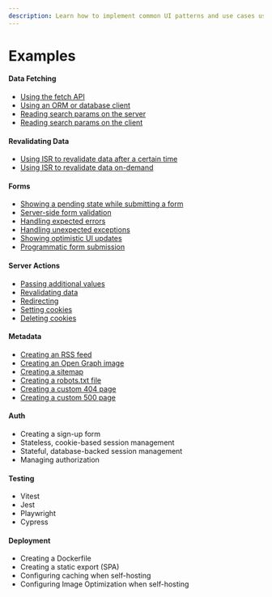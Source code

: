 ```yaml
---
description: Learn how to implement common UI patterns and use cases using Next.js
---
```


# Examples

#### Data Fetching

* [Using the fetch API](building-your-application/data-fetching/data-fetching-and-caching.md#fetching-data-on-the-server-with-the-fetch-api)
* [Using an ORM or database client](building-your-application/data-fetching/data-fetching-and-caching.md#fetching-data-on-the-server-with-an-orm-or-database)
* [Reading search params on the server](api-reference/file-conventions/page.js.md)
* [Reading search params on the client](api-reference/functions/usesearchparams.md)

#### Revalidating Data

* [Using ISR to revalidate data after a certain time](building-your-application/data-fetching/incremental-static-regeneration-isr.md#time-based-revalidation)
* [Using ISR to revalidate data on-demand](building-your-application/data-fetching/incremental-static-regeneration-isr.md#on-demand-revalidation-with-revalidatepath)

#### Forms

* [Showing a pending state while submitting a form](building-your-application/data-fetching/server-actions-and-mutations.md#pending-states)
* [Server-side form validation](building-your-application/data-fetching/server-actions-and-mutations.md#server-side-form-validation)
* [Handling expected errors](building-your-application/routing/error-handling.md#handling-expected-errors-from-server-actions)
* [Handling unexpected exceptions](building-your-application/routing/error-handling.md#uncaught-exceptions)
* [Showing optimistic UI updates](building-your-application/data-fetching/server-actions-and-mutations.md#optimistic-updates)
* [Programmatic form submission](building-your-application/data-fetching/server-actions-and-mutations.md#programmatic-form-submission)

#### Server Actions

* [Passing additional values](building-your-application/data-fetching/server-actions-and-mutations.md#passing-additional-arguments)
* [Revalidating data](building-your-application/data-fetching/server-actions-and-mutations.md#revalidating-data)
* [Redirecting](building-your-application/data-fetching/server-actions-and-mutations.md#redirecting)
* [Setting cookies](api-reference/functions/cookies.md#setting-a-cookie)
* [Deleting cookies](api-reference/functions/cookies.md#deleting-cookies)

#### Metadata

* [Creating an RSS feed](building-your-application/routing/route-handlers.md#non-ui-responses)
* [Creating an Open Graph image](api-reference/file-conventions/metadata-files/opengraph-image-and-twitter-image.md)
* [Creating a sitemap](api-reference/file-conventions/metadata-files/sitemap.xml.md)
* [Creating a robots.txt file](api-reference/file-conventions/metadata-files/robots.txt.md)
* [Creating a custom 404 page](api-reference/file-conventions/not-found.js.md)
* [Creating a custom 500 page](api-reference/file-conventions/error.js.md)

#### Auth

* Creating a sign-up form
* Stateless, cookie-based session management
* Stateful, database-backed session management
* Managing authorization

#### Testing

* Vitest
* Jest
* Playwright
* Cypress

#### Deployment

* Creating a Dockerfile
* Creating a static export (SPA)
* Configuring caching when self-hosting
* Configuring Image Optimization when self-hosting
